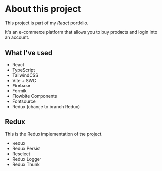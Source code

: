 # About this project

This project is part of my _React_ portfolio.

It's an e-commerce platform that allows you to buy products and login into an account.

## What I've used

- React
- TypeScript
- TailwindCSS
- Vite + SWC
- Firebase
- Formik
- Flowbite Components
- Fontsource
- Redux (change to branch Redux)

## Redux

This is the Redux implementation of the project.

- Redux
- Redux Persist
- Reselect
- Redux Logger
- Redux Thunk
